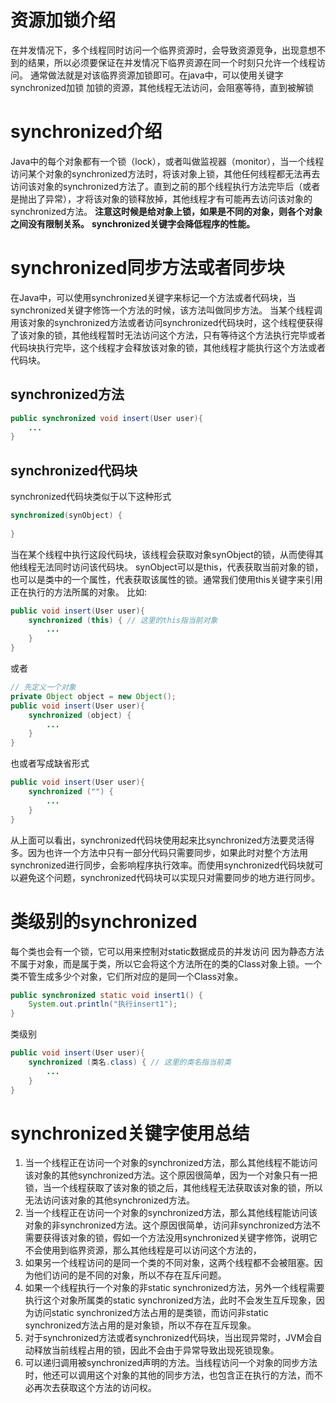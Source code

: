 # 资源加锁介绍
在并发情况下，多个线程同时访问一个临界资源时，会导致资源竞争，出现意想不到的结果，所以必须要保证在并发情况下临界资源在同一个时刻只允许一个线程访问。
通常做法就是对该临界资源加锁即可。在java中，可以使用关键字synchronized加锁
加锁的资源，其他线程无法访问，会阻塞等待，直到被解锁

# synchronized介绍
Java中的每个对象都有一个锁（lock），或者叫做监视器（monitor），当一个线程访问某个对象的synchronized方法时，将该对象上锁，其他任何线程都无法再去访问该对象的synchronized方法了。直到之前的那个线程执行方法完毕后（或者是抛出了异常），才将该对象的锁释放掉，其他线程才有可能再去访问该对象的synchronized方法。
**注意这时候是给对象上锁，如果是不同的对象，则各个对象之间没有限制关系。**
**synchronized关键字会降低程序的性能。**

# synchronized同步方法或者同步块
在Java中，可以使用synchronized关键字来标记一个方法或者代码块，当synchronized关键字修饰一个方法的时候，该方法叫做同步方法。
当某个线程调用该对象的synchronized方法或者访问synchronized代码块时，这个线程便获得了该对象的锁，其他线程暂时无法访问这个方法，只有等待这个方法执行完毕或者代码块执行完毕，这个线程才会释放该对象的锁，其他线程才能执行这个方法或者代码块。
## synchronized方法
```java
public synchronized void insert(User user){
	...
}
```

## synchronized代码块
synchronized代码块类似于以下这种形式
```java
synchronized(synObject) {
	 
}
```
当在某个线程中执行这段代码块，该线程会获取对象synObject的锁，从而使得其他线程无法同时访问该代码块。
synObject可以是this，代表获取当前对象的锁，也可以是类中的一个属性，代表获取该属性的锁。通常我们使用this关键字来引用正在执行的方法所属的对象。
比如:
```java
public void insert(User user){
	synchronized (this) { // 这里的this指当前对象
		...
	}
}
```
或者
```java
// 先定义一个对象
private Object object = new Object();
public void insert(User user){
	synchronized (object) {
		...
	}
}
```
也或者写成缺省形式
```java
public void insert(User user){
	synchronized ("") {
		...
	}
}
```
从上面可以看出，synchronized代码块使用起来比synchronized方法要灵活得多。因为也许一个方法中只有一部分代码只需要同步，如果此时对整个方法用synchronized进行同步，会影响程序执行效率。而使用synchronized代码块就可以避免这个问题，synchronized代码块可以实现只对需要同步的地方进行同步。

# 类级别的synchronized
每个类也会有一个锁，它可以用来控制对static数据成员的并发访问
因为静态方法不属于对象，而是属于类，所以它会将这个方法所在的类的Class对象上锁。一个类不管生成多少个对象，它们所对应的是同一个Class对象。
```java
public synchronized static void insert1() {
	System.out.println("执行insert1");
}
```
类级别
```java
public void insert(User user){
	synchronized (类名.class) { // 这里的类名指当前类
		...
	}
}
```

# synchronized关键字使用总结
1. 当一个线程正在访问一个对象的synchronized方法，那么其他线程不能访问该对象的其他synchronized方法。这个原因很简单，因为一个对象只有一把锁，当一个线程获取了该对象的锁之后，其他线程无法获取该对象的锁，所以无法访问该对象的其他synchronized方法。
2. 当一个线程正在访问一个对象的synchronized方法，那么其他线程能访问该对象的非synchronized方法。这个原因很简单，访问非synchronized方法不需要获得该对象的锁，假如一个方法没用synchronized关键字修饰，说明它不会使用到临界资源，那么其他线程是可以访问这个方法的，
3. 如果另一个线程访问的是同一个类的不同对象，这两个线程都不会被阻塞。因为他们访问的是不同的对象，所以不存在互斥问题。
4. 如果一个线程执行一个对象的非static synchronized方法，另外一个线程需要执行这个对象所属类的static synchronized方法，此时不会发生互斥现象，因为访问static synchronized方法占用的是类锁，而访问非static synchronized方法占用的是对象锁，所以不存在互斥现象。
5. 对于synchronized方法或者synchronized代码块，当出现异常时，JVM会自动释放当前线程占用的锁，因此不会由于异常导致出现死锁现象。
6. 可以递归调用被synchronized声明的方法。当线程访问一个对象的同步方法时，他还可以调用这个对象的其他的同步方法，也包含正在执行的方法，而不必再次去获取这个方法的访问权。
